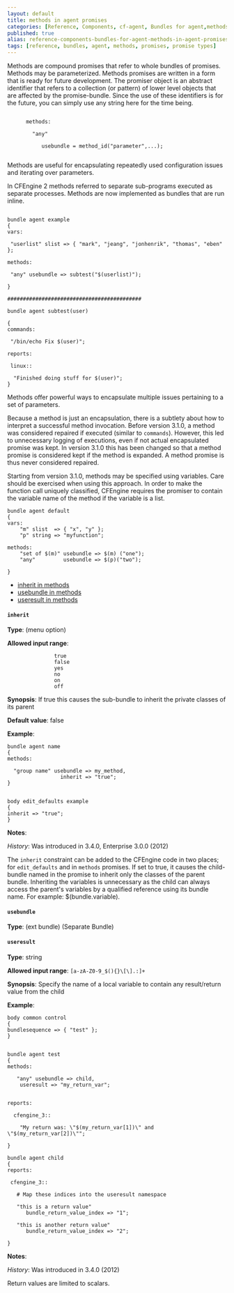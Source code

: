 ```yaml
---
layout: default
title: methods in agent promises
categories: [Reference, Components, cf-agent, Bundles for agent,methods in agent promises]
published: true
alias: reference-components-bundles-for-agent-methods-in-agent-promises.html
tags: [reference, bundles, agent, methods, promises, promise types]
---
```


  

Methods are compound promises that refer to whole bundles of promises.
Methods may be parameterized. Methods promises are written in a form
that is ready for future development. The promiser object is an abstract
identifier that refers to a collection (or pattern) of lower level
objects that are affected by the promise-bundle. Since the use of these
identifiers is for the future, you can simply use any string here for
the time being.

```cf3
     
      methods:
     
        "any"
     
           usebundle = method_id("parameter",...);
     
```

Methods are useful for encapsulating repeatedly used configuration
issues and iterating over parameters.

In CFEngine 2 methods referred to separate sub-programs executed as
separate processes. Methods are now implemented as bundles that are run
inline.

  

```cf3

bundle agent example
{
vars:

 "userlist" slist => { "mark", "jeang", "jonhenrik", "thomas", "eben" };

methods:

 "any" usebundle => subtest("$(userlist)");

}

###########################################

bundle agent subtest(user)

{
commands:

 "/bin/echo Fix $(user)";

reports:

 linux::

  "Finished doing stuff for $(user)";
}

```

  

Methods offer powerful ways to encapsulate multiple issues pertaining to
a set of parameters.

Because a method is just an encapsulation, there is a subtlety about how
to interpret a successful method invocation. Before version 3.1.0, a
method was considered repaired if executed (similar to `commands`).
However, this led to unnecessary logging of executions, even if not
actual encapsulated promise was kept. In version 3.1.0 this has been
changed so that a method promise is considered kept if the method is
expanded. A method promise is thus never considered repaired.

Starting from version 3.1.0, methods may be specified using variables.
Care should be exercised when using this approach. In order to make the
function call uniquely classified, CFEngine requires the promiser to
contain the variable name of the method if the variable is a list.

```cf3
bundle agent default
{
vars:
    "m" slist  => { "x", "y" };
    "p" string => "myfunction";

methods:
    "set of $(m)" usebundle => $(m) ("one");
    "any"         usebundle => $(p)("two");
    
}
```

-   [inherit in methods](#inherit-in-methods)
-   [usebundle in methods](#usebundle-in-methods)
-   [useresult in methods](#useresult-in-methods)

#### `inherit`

**Type**: (menu option)

**Allowed input range**:   

```cf3
               true
               false
               yes
               no
               on
               off
```

**Synopsis**: If true this causes the sub-bundle to inherit the private
classes of its parent

**Default value**: false

**Example**:  
   

```cf3
bundle agent name
{
methods:

  "group name" usebundle => my_method,
                 inherit => "true";
}


body edit_defaults example
{
inherit => "true";
}
```

**Notes**:  
   

*History*: Was introduced in 3.4.0, Enterprise 3.0.0 (2012)

The `inherit` constraint can be added to the CFEngine code in two
places; for `edit_defaults` and in `methods` promises. If set to true,
it causes the child-bundle named in the promise to inherit only the
classes of the parent bundle. Inheriting the variables is unnecessary as
the child can always access the parent's variables by a qualified
reference using its bundle name. For example: \$(bundle.variable).

#### `usebundle`

**Type**: (ext bundle) (Separate Bundle)

#### `useresult`

**Type**: string

**Allowed input range**: `[a-zA-Z0-9_$(){}\[\].:]+`

**Synopsis**: Specify the name of a local variable to contain any
result/return value from the child

**Example**:  
   

```cf3
body common control
{
bundlesequence => { "test" };
}


bundle agent test
{
methods:

   "any" usebundle => child,
    useresult => "my_return_var";


reports:

  cfengine_3::

    "My return was: \"$(my_return_var[1])\" and \"$(my_return_var[2])\""; 
    
}

bundle agent child
{
reports:

 cfengine_3::

   # Map these indices into the useresult namespace

   "this is a return value"  
      bundle_return_value_index => "1";

   "this is another return value"  
      bundle_return_value_index => "2";

}
```

**Notes**:  
   

*History*: Was introduced in 3.4.0 (2012)

Return values are limited to scalars.
